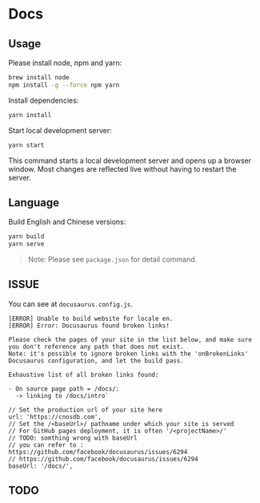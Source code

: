 # Docs

## Usage

Please install node, npm and yarn:

```bash
brew install node
npm install -g --force npm yarn
```

Install dependencies:

```bash
yarn install
```

Start local development server:

```bash
yarn start
```

This command starts a local development server and opens up a browser window. Most changes are reflected live without
having to restart the server.

## Language

Build English and Chinese versions:

```bash
yarn build
yarn serve
```

> Note: Please see `package.json` for detail command.


## ISSUE

You can see at `docusaurus.config.js`.

```shell
[ERROR] Unable to build website for locale en.
[ERROR] Error: Docusaurus found broken links!

Please check the pages of your site in the list below, and make sure you don't reference any path that does not exist.
Note: it's possible to ignore broken links with the 'onBrokenLinks' Docusaurus configuration, and let the build pass.

Exhaustive list of all broken links found:

- On source page path = /docs/:
  -> linking to /docs/intro`
```


```
// Set the production url of your site here
url: 'https://cnosdb.com',
// Set the /<baseUrl>/ pathname under which your site is served
// For GitHub pages deployment, it is often '/<projectName>/'
// TODO: somthing wrong with baseUrl
// you can refer to : https://github.com/facebook/docusaurus/issues/6294
// https://github.com/facebook/docusaurus/issues/6294
baseUrl: '/docs/',
```

## TODO


